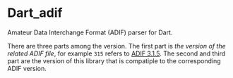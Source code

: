 # Dart_adif

Amateur Data Interchange Format (ADIF) parser for Dart.

There are three parts among the version. The first part is _the version of the related ADIF file_, for example `315` refers to [ADIF 3.1.5](https://www.adif.org/315/ADIF_315.htm). The second and third part are the version of this library that is compatiple to the corresponding ADIF version.